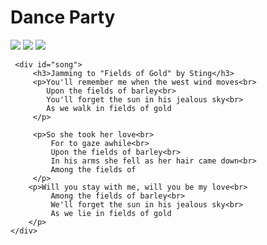 <!DOCTYPE html>
<html>
 <head>
    <meta charset="utf-8">
    <title>CSS position</title>

 </head>
 <body>
    <h1>Dance Party</h1>
    <img id="landscape" src="https://www.kasandbox.org/programming-images/
    landscapes/fields-of-grain.png" />
    <img id="hopper" src="https://www.kasandbox.org/programming-images/avatars/
    Hopper-jumping.gif" />
    <img id="winston" src="https://www.kasandbox.org/programming-images/
    creatures/Winston.png" />

     <div id="song">
         <h3>Jamming to "Fields of Gold" by Sting</h3>
         <p>You'll remember me when the west wind moves<br>
            Upon the fields of barley<br>
            You'll forget the sun in his jealous sky<br>
            As we walk in fields of gold
         </p>

         <p>So she took her love<br>
             For to gaze awhile<br>
             Upon the fields of barley<br>
             In his arms she fell as her hair came down<br>
             Among the fields of 
         </p> 
        <p>Will you stay with me, will you be my love<br>
             Among the fields of barley<br>
             We'll forget the sun in his jealous sky<br>
             As we lie in fields of gold
        </p>
    </div>
 </body>
</html>
